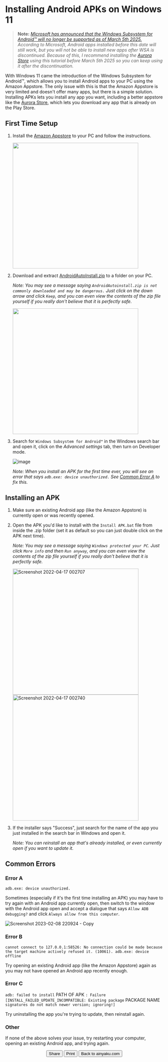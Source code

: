 # Installing Android APKs on Windows 11

> **Note:**  _[Microsoft has announced that the Windows Subsystem for Android™️ will no longer be supported as of March 5th 2025.](https://www.windowscentral.com/software-apps/windows-11/microsoft-is-killing-support-for-running-android-apps-on-windows-11) According to Microsoft, Android apps installed before this date will still work, but you will not be able to install new apps after WSA is discontinued. Because of this, I recommend installing the [Aurora Store](https://f-droid.org/packages/com.aurora.store/#:~:text=suggested) using this tutorial before March 5th 2025 so you can keep using it after the discontinuation._

With Windows 11 came the introduction of the Windows Subsystem for Android™, which allows you to install Android apps to your PC using the Amazon Appstore. The only issue with this is that the Amazon Appstore is very limited and doesn't offer many apps, but there is a simple solution. Installing APKs lets you install any app you want, including a better appstore like the [Aurora Store](https://f-droid.org/packages/com.aurora.store/#:~:text=suggested), which lets you download any app that is already on the Play Store.

## First Time Setup

1. Install the [Amazon Appstore](https://apps.microsoft.com/store/detail/amazon-appstore/9NJHK44TTKSX) to your PC and follow the instructions.

    <img width="400" src="https://user-images.githubusercontent.com/87048351/217704976-57e6e5eb-8584-46ee-a2ab-eed7177678a7.png">

2. Download and extract [AndroidAutoInstall.zip](https://drive.google.com/u/0/uc?id=1gtdcsUlZiXYtP5kW9PRFijNYmEoEtQqh&export=download) to a folder on your PC.

    _Note: You may see a message saying `AndroidAutoinstall.zip is not commonly downloaded and may be dangerous.` Just click on the down arrow and click `Keep`, and you can even view the contents of the zip file yourself if you really don't believe that it is perfectly safe._

    <img width="400" src="https://user-images.githubusercontent.com/87048351/217703811-f54592be-b014-4567-b941-1da29f7cd1dc.png">

3. Search for `Windows Subsystem for Android™` in the Windows search bar and open it, click on the _Advanced settings_ tab, then turn on Developer mode. 

    ![image](https://github.com/user-attachments/assets/226d9ad4-ad8a-4e4b-a201-e48fa4135fff)

    _Note: When you install an APK for the first time ever, you will see an error that says `adb.exe: device unauthorized.` See [Common Error A](#error-a) to fix this._

## Installing an APK

1. Make sure an existing Android app (like the Amazon Appstore) is currently open or was recently opened.

2. Open the APK you'd like to install with the `Install APK.bat` file from inside the .zip folder (set it as default so you can just double click on the APK next time).

    _Note: You may see a message saying `Windows protected your PC`. Just click `More info` and then `Run anyway`, and you can even view the contents of the zip file yourself if you really don't believe that it is perfectly safe._

    <img width="401" alt="Screenshot 2022-04-17 002707" src="https://user-images.githubusercontent.com/87048351/163703034-68cf4347-07fd-4a6e-b326-1df7435f3a17.png"><img width="401" alt="Screenshot 2022-04-17 002740" src="https://user-images.githubusercontent.com/87048351/163703033-11f4d5a3-8c38-478c-be0b-842ff5d7a34a.png">

3. If the installer says "Success", just search for the name of the app you just installed in the search bar in Windows and open it.

    _Note: You can reinstall an app that's already installed, or even currently open if you want to update it._

## Common Errors

### Error A

`adb.exe: device unauthorized.`

Sometimes (especially if it's the first time installing an APK) you may have to try again with an Android app currently open, then switch to the window with the Android app open and accept a dialogue that says `Allow ADB debugging?` and click `Always allow from this computer`.

![Screenshot 2023-02-08 220924 - Copy](https://user-images.githubusercontent.com/87048351/217709143-783ca586-4f1f-4967-9455-5bc5e78104b6.png)

### Error B

`cannot connect to 127.0.0.1:58526: No connection could be made because the target machine actively refused it. (10061). adb.exe: device offline`

Try opening an existing Android app (like the Amazon Appstore) again as you may not have opened an Android app recently enough.

### Error C

`adb: failed to install` PATH OF APK `: Failure [INSTALL_FAILED_UPDATE_INCOMPATIBLE: Existing package` PACKAGE NAME `signatures do not match newer version; ignoring!]`

Try uninstalling the app you're trying to update, then reinstall again.

### Other

If none of the above solves your issue, try restarting your computer, opening an existing Android app, and trying again.

<p align="center">
<button name="button" onclick="navigator.share({
    title: 'Installing Android APKs on Windows 11',
    text: 'How to install Android APKs on Windows 11 using the Windows Subsystem for Android™ without the Amazon Appstore.',
    url: 'https://🔄️.ainyaku.com/APKs-on-Win-11',
  });">Share</button>
<button name="button" onclick="print();">Print</button>
<button name="button" onclick="window.location.href='https://ainyaku.com';">Back to ainyaku.com</button>
</p>
